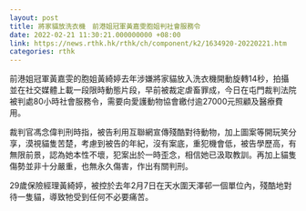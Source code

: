 ```yaml
---
layout: post
title: 將家貓放洗衣機　前港姐冠軍黃嘉雯胞姐判社會服務令
date: 2022-02-21 11:30:21.000000000 +08:00
link: https://news.rthk.hk/rthk/ch/component/k2/1634920-20220221.htm
categories: rthk
---
```


前港姐冠軍黃嘉雯的胞姐黃綺婷去年涉嫌將家貓放入洗衣機開動旋轉14秒，拍攝並在社交媒體上載一段限時動態片段，早前被裁定虐畜罪成，今日在屯門裁判法院被判處80小時社會服務令，需要向愛護動物協會繳付逾27000元照顧及醫療費用。

裁判官馮念偉判刑時指，被告利用互聯網宣傳殘酷對待動物，加上圖案等開玩笑分享，漠視貓隻苦楚，考慮到被告的年紀，沒有案底，重犯機會低，被告學歷高，有無限前景，認為她本性不壞，犯案出於一時歪念，相信她已汲取教訓。再加上貓隻傷勢並非十分嚴重，也無永久傷害，作出有關判刑。

29歲保險經理黃綺婷，被控於去年2月7日在天水圍天澤邨一個單位內，殘酷地對待一隻貓，導致牠受到任何不必要痛苦。
